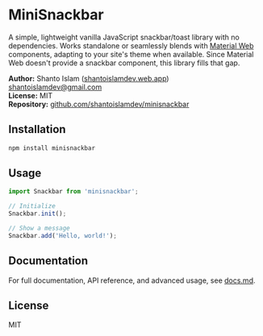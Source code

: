# MiniSnackbar

A simple, lightweight vanilla JavaScript snackbar/toast library with no dependencies. Works standalone or seamlessly blends with [Material Web](https://material-web.dev/) components, adapting to your site's theme when available. Since Material Web doesn't provide a snackbar component, this library fills that gap.

**Author:** Shanto Islam ([shantoislamdev.web.app](https://shantoislamdev.web.app)) <shantoislamdev@gmail.com>  
**License:** MIT  
**Repository:** [github.com/shantoislamdev/minisnackbar](https://github.com/shantoislamdev/minisnackbar)

## Installation

```bash
npm install minisnackbar
```

## Usage

```javascript
import Snackbar from 'minisnackbar';

// Initialize
Snackbar.init();

// Show a message
Snackbar.add('Hello, world!');
```

## Documentation

For full documentation, API reference, and advanced usage, see [docs.md](docs.md).

## License

MIT
